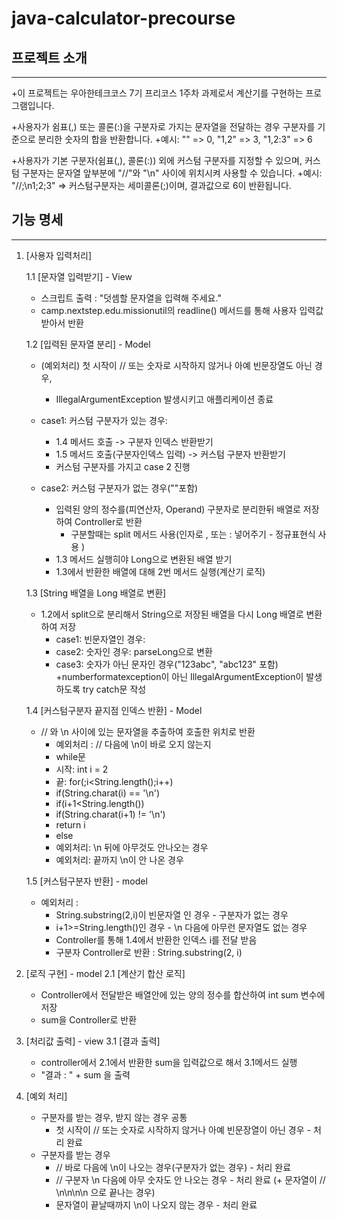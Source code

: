 # java-calculator-precourse

## 프로젝트 소개

- - - - - -
+이 프로젝트는 우아한테크코스 7기 프리코스 1주차 과제로서 계산기를 구현하는 프로그램입니다.

+사용자가 쉼표(,) 또는 콜론(:)을 구분자로 가지는 문자열을 전달하는 경우 구분자를 기준으로 분리한 숫자의 합을 반환합니다.
+예시: "" => 0, "1,2" => 3, "1,2:3" => 6

+사용자가 기본 구분자(쉼표(,), 콜론(:)) 외에 커스텀 구분자를 지정할 수 있으며, 커스텀 구분자는 문자열 앞부분에 "//"와 "\n" 사이에 위치시켜 사용할 수 있습니다.
+예시: "//;\n1;2;3" => 커스텀구분자는 세미콜론(;)이며, 결과값으로 6이 반환됩니다.

## 기능 명세

- - - - - -

1. [사용자 입력처리]

   1.1 [문자열 입력받기] - View
    + 스크립트 출력 : "덧셈할 문자열을 입력해 주세요."
    + camp.nextstep.edu.missionutil의 readline() 메서드를 통해 사용자 입력값 받아서 반환

   1.2 [입력된 문자열 분리] - Model
    + (예외처리) 첫 시작이 // 또는 숫자로 시작하지 않거나 아예 빈문장열도 아닌 경우,
        + IllegalArgumentException 발생시키고 애플리케이션 종료

    + case1: 커스텀 구분자가 있는 경우:
        + 1.4 메서드 호출 -> 구분자 인덱스 반환받기
        + 1.5 메서드 호출(구분자인덱스 입력) -> 커스텀 구분자 반환받기
        + 커스텀 구분자를 가지고 case 2 진행
    + case2: 커스텀 구분자가 없는 경우(""포함)
        + 입력된 양의 정수를(피연산자, Operand) 구분자로 분리한뒤 배열로 저장하여 Controller로 반환
            + 구분할때는 split 메서드 사용(인자로 , 또는 : 넣어주기 - 정규표현식 사용 )
        + 1.3 메서드 실행히야 Long으로 변환된 배열 받기
        + 1.3에서 반환한 배열에 대해 2번 메서드 실행(계산기 로직)

   1.3 [String 배열을 Long 배열로 변환]

    + 1.2에서 split으로 분리해서 String으로 저장된 배열을 다시 Long 배열로 변환하여 저장
        + case1: 빈문자열인 경우:
        + case2: 숫자인 경우: parseLong으로 변환
        + case3: 숫자가 아닌 문자인 경우("123abc", "abc123" 포함)
          +numberformatexception이 아닌 IllegalArgumentException이 발생하도록 try catch문 작성

   1.4 [커스텀구분자 끝지점 인덱스 반환] - Model

    + // 와 \n 사이에 있는 문자열을 추출하여 호출한 위치로 반환
        + 예외처리 : // 다음에 \n이 바로 오지 않는지
        + while문
        + 시작: int i = 2
        + 끝: for(;i<String.length();i++)
        + if(String.charat(i) == '\n')
        + if(i+1<String.length())
        + if(String.charat(i+1) != '\n')
        + return i
        + else
        + 예외처리: \n 뒤에 아무것도 안나오는 경우
        + 예외처리: 끝까지 \n이 안 나온 경우

   1.5 [커스텀구분자 반환] - model

    + 예외처리 :
        + String.substring(2,i)이 빈문자열 인 경우 - 구분자가 없는 경우
        + i+1>=String.length()인 경우 - \n 다음에 아무런 문자열도 없는 경우
        + Controller를 통해 1.4에서 반환한 인덱스 i를 전달 받음
        + 구분자 Controller로 반환 : String.substring(2, i)

2. [로직 구현] - model
   2.1 [계산기 합산 로직]
    + Controller에서 전달받은 배열안에 있는 양의 정수를 합산하여 int sum 변수에 저장
    + sum을 Controller로 반환

3. [처리값 출력] - view
   3.1 [결과 출력]
    + controller에서 2.1에서 반환한 sum을 입력값으로 해서 3.1메서드 실행
    + "결과 : " + sum 을 출력

4. [예외 처리]
    + 구분자를 받는 경우, 받지 않는 경우 공통
        + 첫 시작이 // 또는 숫자로 시작하지 않거나 아예 빈문장열이 아닌 경우 - 처리 완료
    + 구분자를 받는 경우
        + // 바로 다음에 \n이 나오는 경우(구분자가 없는 경우)  - 처리 완료
        + // 구분자 \n 다음에 아무 숫자도 안 나오는 경우 - 처리 완료
          (+ 문자열이 // \n\n\n\n 으로 끝나는 경우)
        + 문자열이 끝날때까지 \n이 나오지 않는 경우 - 처리 완료
        
        